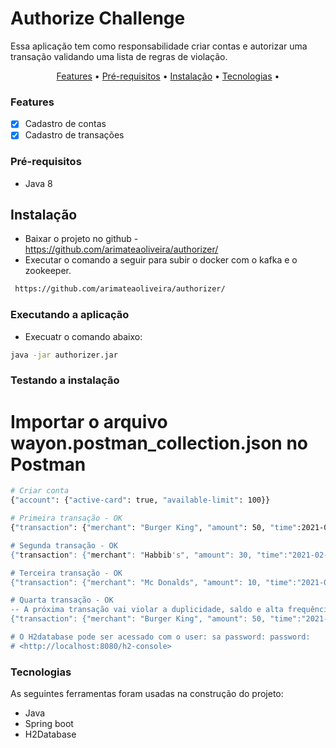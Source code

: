 # Authorize Challenge

Essa aplicação tem como responsabilidade criar contas e autorizar uma transação validando uma lista de regras de violação.

<p align="center">
<a href="#Features">Features</a> • 
<a href="#Pré-requisitos">Pré-requisitos</a> •
<a href="#Instalação">Instalação</a> •
<a href="#tecnologias">Tecnologias</a> •
</p>

### Features
- [x] Cadastro de contas
- [x] Cadastro de transações

### Pré-requisitos
- Java 8

## Instalação

- Baixar o projeto no github - https://github.com/arimateaoliveira/authorizer/
- Executar o comando a seguir para subir o docker com o kafka e o zookeeper.

```bash
 https://github.com/arimateaoliveira/authorizer/
```


### Executando a aplicação

- Execuatr o comando abaixo:

```bash
java -jar authorizer.jar
```


### Testando a instalação  

# Importar o arquivo wayon.postman_collection.json no Postman

```bash
# Criar conta
{"account": {"active-card": true, "available-limit": 100}}

# Primeira transação - OK
{"transaction": {"merchant": "Burger King", "amount": 50, "time":2021-02-24T10:00:00.000Z"}}

# Segunda transação - OK
{"transaction": {"merchant": "Habbib's", "amount": 30, "time":"2021-02-24T10:00:10.000Z"}}" 

# Terceira transação - OK
{"transaction": {"merchant": "Mc Donalds", "amount": 10, "time":"2021-02-24T10:00:20.000Z"}}" 

# Quarta transação - OK
-- A próxima transação vai violar a duplicidade, saldo e alta frequência de envio
{"transaction": {"merchant": "Burger King", "amount": 50, "time":"2021-02-24T10:00:30.000Z"}}" 

# O H2database pode ser acessado com o user: sa password: password:
# <http://localhost:8080/h2-console> 
```

### Tecnologias

As seguintes ferramentas foram usadas na construção do projeto:

- Java
- Spring boot
- H2Database






